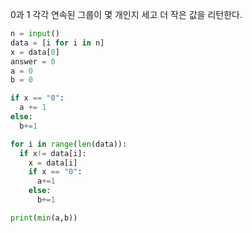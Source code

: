 0과 1 각각 연속된 그룹이 몇 개인지 세고 더 작은 값을 리턴한다.
```python
n = input() 
data = [i for i in n]
x = data[0]
answer = 0
a = 0
b = 0

if x == "0":
  a += 1
else:
  b+=1

for i in range(len(data)):
  if x!= data[i]:
    x = data[i]
    if x == "0":
      a+=1
    else:
      b+=1

print(min(a,b))
```
